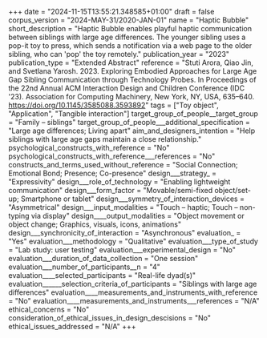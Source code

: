 +++
date = "2024-11-15T13:55:21.348585+01:00"
draft = false
corpus_version = "2024-MAY-31/2020-JAN-01"
name = "Haptic Bubble"
short_description = "Haptic Bubble enables playful haptic communication between siblings with large age differences. The younger sibling uses a pop-it toy to press, which sends a notification via a web page to the older sibling, who can 'pop' the toy remotely."
publication_year = "2023"
publication_type = "Extended Abstract"
reference = "Stuti Arora, Qiao Jin, and Svetlana Yarosh. 2023. Exploring Embodied Approaches for Large Age Gap Sibling Communication through Technology Probes. In Proceedings of the 22nd Annual ACM Interaction Design and Children Conference (IDC '23). Association for Computing Machinery, New York, NY, USA, 635–640. https://doi.org/10.1145/3585088.3593892"
tags = ["Toy object", "Application", "Tangible interaction"]
target_group_of_people__target_group = "Family – siblings"
target_group_of_people___additional_specification = "Large age differences; Living apart"
aim_and_designers_intention = "Help siblings with large age gaps maintain a close relationship."
psychological_constructs_with_reference = "No"
psychological_constructs_with_reference___references = "No"
constructs_and_terms_used_without_reference = "Social Connection; Emotional Bond; Presence; Co-presence"
design___strategy_ = "Expressivity"
design___role_of_technology = "Enabling lightweight communication"
design___form_factor = "Movable/semi-fixed object/set-up; Smartphone or tablet"
design___symmetry_of_interaction_devices = "Asymmetrical"
design___input_modalities = "Touch – haptic; Touch – non-typing via display"
design____output_modalities = "Object movement or object change; Graphics, visuals, icons, animations"
design___synchronicity_of_interaction = "Asynchronous"
evaluation_ = "Yes"
evaluation___methodology = "Qualitative"
evaluation___type_of_study = "Lab study: user testing"
evaluation___experimental_design = "No"
evaluation___duration_of_data_collection = "One session"
evaluation___number_of_participants__n = "4"
evaluation____selected_participants = "Real-life dyad(s)"
evaluation______selection_criteria_of_participants = "Siblings with large age differences"
evaluation____measurements_and_instruments_with_reference = "No"
evaluation____measurements_and_instruments___references = "N/A"
ethical_concerns = "No"
consideration_of_ethical_issues_in_design_descisions = "No"
ethical_issues_addressed = "N/A"
+++
